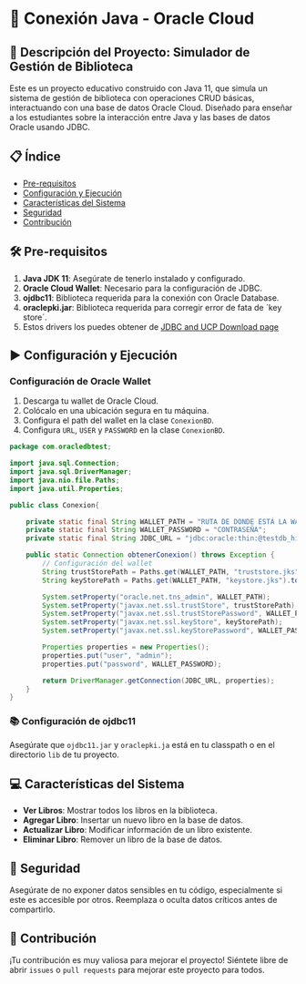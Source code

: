 # 📘 Conexión Java - Oracle Cloud

## 🚀 Descripción del Proyecto: Simulador de Gestión de Biblioteca

Este es un proyecto educativo construido con Java 11, que simula un sistema de gestión de biblioteca con operaciones CRUD básicas, interactuando con una base de datos Oracle Cloud. Diseñado para enseñar a los estudiantes sobre la interacción entre Java y las bases de datos Oracle usando JDBC.

## 📋 Índice
- [Pre-requisitos](#pre-requisitos)
- [Configuración y Ejecución](#configuración-y-ejecución)
- [Características del Sistema](#características-del-sistema)
- [Seguridad](#seguridad)
- [Contribución](#contribución)

## 🛠 Pre-requisitos

1. **Java JDK 11**: Asegúrate de tenerlo instalado y configurado.
2. **Oracle Cloud Wallet**: Necesario para la configuración de JDBC.
3. **ojdbc11**: Biblioteca requerida para la conexión con Oracle Database.
4. **oraclepki.jar**: Biblioteca requerida para corregir error de fata de ´key store´.
5. Estos drivers los puedes obtener de [JDBC and UCP Download page](https://www.oracle.com/database/technologies/appdev/jdbc-downloads.html)

## ▶️ Configuración y Ejecución

### Configuración de Oracle Wallet
1. Descarga tu wallet de Oracle Cloud.
2. Colócalo en una ubicación segura en tu máquina.
3. Configura el path del wallet en la clase `ConexionBD`.
4. Configura `URL`, `USER` y `PASSWORD` en la clase `ConexionBD`.
```java
package com.oracledbtest;

import java.sql.Connection;
import java.sql.DriverManager;
import java.nio.file.Paths;
import java.util.Properties;

public class Conexion{

    private static final String WALLET_PATH = "RUTA DE DONDE ESTÁ LA WALLET DESCOMPRIMIDA. NO DEBE SER UN ZIP. POR EJEMPLO C:\User\TuUser\Escritorio\WalletDescomprimida";
    private static final String WALLET_PASSWORD = "CONTRASEÑA";
    private static final String JDBC_URL = "jdbc:oracle:thin:@testdb_high - REEMPLAZA 'testdb_high' EN EL ARCHIVO TNSNAMES.ORA APARECE AL INICIO [NOMBRE DE LA DB]_HIGH";

    public static Connection obtenerConexion() throws Exception {
        // Configuración del wallet
        String trustStorePath = Paths.get(WALLET_PATH, "truststore.jks").toString();
        String keyStorePath = Paths.get(WALLET_PATH, "keystore.jks").toString();

        System.setProperty("oracle.net.tns_admin", WALLET_PATH);
        System.setProperty("javax.net.ssl.trustStore", trustStorePath);
        System.setProperty("javax.net.ssl.trustStorePassword", WALLET_PASSWORD);
        System.setProperty("javax.net.ssl.keyStore", keyStorePath);
        System.setProperty("javax.net.ssl.keyStorePassword", WALLET_PASSWORD);

        Properties properties = new Properties();
        properties.put("user", "admin");
        properties.put("password", WALLET_PASSWORD);

        return DriverManager.getConnection(JDBC_URL, properties);
    }
}
```
### 📚 Configuración de ojdbc11
Asegúrate que `ojdbc11.jar` y `oraclepki.ja` está en tu classpath o en el directorio `lib` de tu proyecto.

## 💻 Características del Sistema

- **Ver Libros**: Mostrar todos los libros en la biblioteca.
- **Agregar Libro**: Insertar un nuevo libro en la base de datos.
- **Actualizar Libro**: Modificar información de un libro existente.
- **Eliminar Libro**: Remover un libro de la base de datos.

## 🔐 Seguridad

Asegúrate de no exponer datos sensibles en tu código, especialmente si este es accesible por otros. Reemplaza o oculta datos críticos antes de compartirlo.

## 🤝 Contribución

¡Tu contribución es muy valiosa para mejorar el proyecto! Siéntete libre de abrir `issues` o `pull requests` para mejorar este proyecto para todos.
